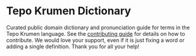 
# Tepo Krumen Dictionary

Curated public domain dictionary and pronunciation guide for terms in the Tepo Krumen language. See the [contributing guide](https://github.com/drumworkteam/term/blob/make/.github/contributing.md) for details on how to contribute. We would love your support, even if it is just fixing a word or adding a single definition. Thank you for all your help!